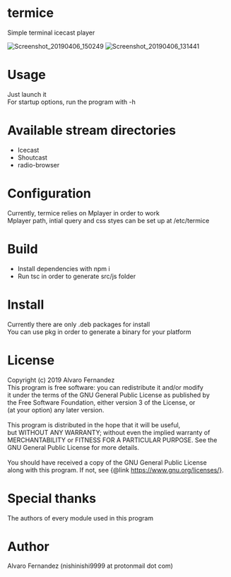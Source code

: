 # termice
Simple terminal icecast player

![Screenshot_20190406_150249](https://user-images.githubusercontent.com/14959143/55671226-5020e480-587d-11e9-90be-a090ef096d98.png)
![Screenshot_20190406_131441](https://user-images.githubusercontent.com/14959143/55670094-92432980-586f-11e9-883d-2ba5629d73c3.png)

# Usage
Just launch it
<br>For startup options, run the program with -h

# Available stream directories
- Icecast
- Shoutcast
- radio-browser

# Configuration
Currently, termice relies on Mplayer in order to work
<br>Mplayer path, intial query and css styes can be set up at /etc/termice

# Build
- Install dependencies with npm i
- Run tsc in order to generate src/js folder

# Install
Currently there are only .deb packages for install
<br>You can use pkg in order to generate a binary for your platform

# License
Copyright (c) 2019 Alvaro Fernandez
<br>This program is free software: you can redistribute it and/or modify
<br>it under the terms of the GNU General Public License as published by
<br>the Free Software Foundation, either version 3 of the License, or
<br>(at your option) any later version.
<br>
<br>This program is distributed in the hope that it will be useful,
<br>but WITHOUT ANY WARRANTY; without even the implied warranty of
<br>MERCHANTABILITY or FITNESS FOR A PARTICULAR PURPOSE.  See the
<br>GNU General Public License for more details.
<br>
<br>You should have received a copy of the GNU General Public License
<br>along with this program.  If not, see {@link https://www.gnu.org/licenses/}.

# Special thanks
The authors of every module used in this program

# Author
Alvaro Fernandez (nishinishi9999 at protonmail dot com)
